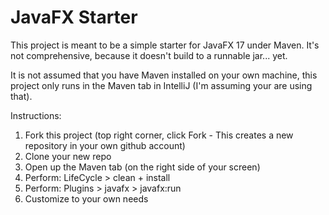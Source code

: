 # JavaFX Starter

This project is meant to be a simple starter for JavaFX 17 under Maven. 
It's not comprehensive, because it doesn't build to a runnable jar... yet.

It is not assumed that you have Maven installed on your own machine,
this project only runs in the Maven tab in IntelliJ (I'm assuming your are using that).

Instructions:

1. Fork this project (top right corner, click Fork - This creates a new 
   repository in your own github account)
2. Clone your new repo
3. Open up the Maven tab (on the right side of your screen)
4. Perform: LifeCycle > clean + install
5. Perform: Plugins > javafx > javafx:run
6. Customize to your own needs
